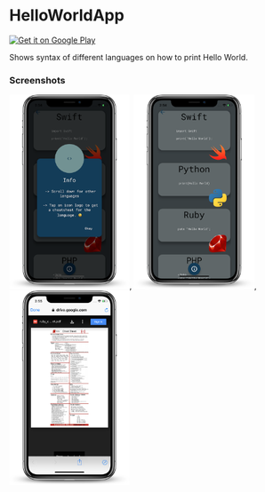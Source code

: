 # HelloWorldApp

<a href='https://play.google.com/store/apps/details?id=com.astitvagautam.HelloWorld&pcampaignid=pcampaignidMKT-Other-global-all-co-prtnr-py-PartBadge-Mar2515-1'><img alt='Get it on Google Play' src='https://play.google.com/intl/en_us/badges/static/images/badges/en_badge_web_generic.png' height="100"/></a>

Shows syntax of different languages on how to print Hello World.

### Screenshots


<img src="https://github.com/Asti7/HelloWorldApp/blob/master/screenshots/1.png" height="350">,
<img src="https://github.com/Asti7/HelloWorldApp/blob/master/screenshots/2.png" height="350">,
<img src="https://github.com/Asti7/HelloWorldApp/blob/master/screenshots/3.png" height="350">
